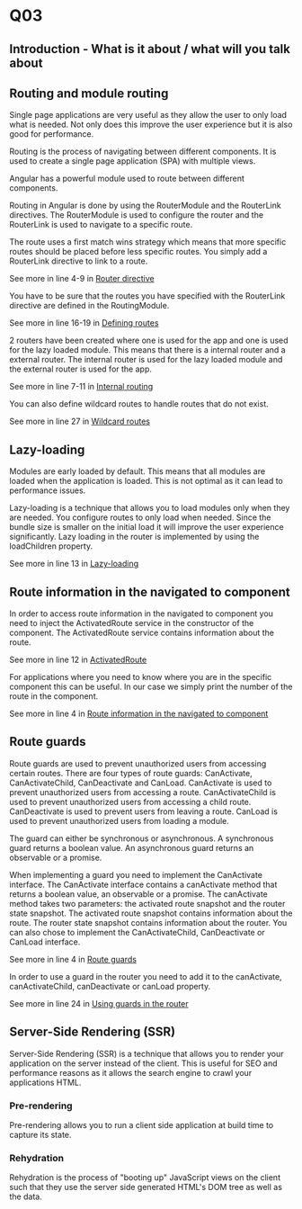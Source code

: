 # Q03

<!-- References to code will be made in markdown by using: See more in line XX in [name of snippet]("PATH_TO_FILE") -->

## Introduction - What is it about / what will you talk about

<!-- Cover the following points:
    - Explain how routing works in Angular 
    - Explain module routing and lazy-loading
    - Explain how to get route information in the navigated to component
    - Explain how to protect routes with guards
    - Explain why and how to use Server-Side Rendering (SSR)
-->

## Routing and module routing

Single page applications are very useful as they allow the user to only load what is needed. Not only does this improve the user experience but it is also good for performance. 

Routing is the process of navigating between different components. It is used to create a single page application (SPA) with multiple views.

Angular has a powerful module used to route between different components.

Routing in Angular is done by using the RouterModule and the RouterLink directives. The RouterModule is used to configure the router and the RouterLink is used to navigate to a specific route.

The route uses a first match wins strategy which means that more specific routes should be placed before less specific routes. You simply add a RouterLink directive to link to a route. 

See more in line 4-9 in [Router directive](./src/app/pick/pick.component.html)

You have to be sure that the routes you have specified with the RouterLink directive are defined in the RoutingModule.

See more in line 16-19 in [Defining routes](./src/app/app-routing.module.ts)

2 routers have been created where one is used for the app and one is used for the lazy loaded module. This means that there is a internal router and a external router. The internal router is used for the lazy loaded module and the external router is used for the app.  

See more in line 7-11 in [Internal routing](./src/app/lazy/lazy-routing.module.ts)

You can also define wildcard routes to handle routes that do not exist.

See more in line 27 in [Wildcard routes](./src/app/app-routing.module.ts)

## Lazy-loading

Modules are early loaded by default. This means that all modules are loaded when the application is loaded. This is not optimal as it can lead to performance issues.

Lazy-loading is a technique that allows you to load modules only when they are needed. You configure routes to only load when needed. Since the bundle size is smaller on the initial load it will improve the user experience significantly. Lazy loading in the router is implemented by using the loadChildren property.

See more in line 13 in [Lazy-loading](./src/app/app-routing.module.ts)

## Route information in the navigated to component

In order to access route information in the navigated to component you need to inject the ActivatedRoute service in the constructor of the component. The ActivatedRoute service contains information about the route. 

See more in line 12 in [ActivatedRoute](./src/app/number/number.component.ts)

For applications where you need to know where you are in the specific component this can be useful. In our case we simply print the number of the route in the component.

See more in line 4 in [Route information in the navigated to component](./src/app/number/number.component.html)

## Route guards

Route guards are used to prevent unauthorized users from accessing certain routes. There are four types of route guards: CanActivate, CanActivateChild, CanDeactivate and CanLoad. CanActivate is used to prevent unauthorized users from accessing a route. CanActivateChild is used to prevent unauthorized users from accessing a child route. CanDeactivate is used to prevent users from leaving a route. CanLoad is used to prevent unauthorized users from loading a module. 

The guard can either be synchronous or asynchronous. A synchronous guard returns a boolean value. An asynchronous guard returns an observable or a promise.

When implementing a guard you need to implement the CanActivate interface. The CanActivate interface contains a canActivate method that returns a boolean value, an observable or a promise. The canActivate method takes two parameters: the activated route snapshot and the router state snapshot. The activated route snapshot contains information about the route. The router state snapshot contains information about the router. You can also chose to implement the CanActivateChild, CanDeactivate or CanLoad interface.

See more in line 4 in [Route guards](./src/app/pick.guard.ts)

In order to use a guard in the router you need to add it to the canActivate, canActivateChild, canDeactivate or canLoad property.

See more in line 24 in [Using guards in the router](./src/app/app-routing.module.ts)

## Server-Side Rendering (SSR)

Server-Side Rendering (SSR) is a technique that allows you to render your application on the server instead of the client. This is useful for SEO and performance reasons as it allows the search engine to crawl your applications HTML. 

### Pre-rendering

Pre-rendering allows you to run a client side application at build time to capture its state. 

### Rehydration

Rehydration is the process of "booting up" JavaScript views on the client such that they use the server side generated HTML's DOM tree as well as the data.

